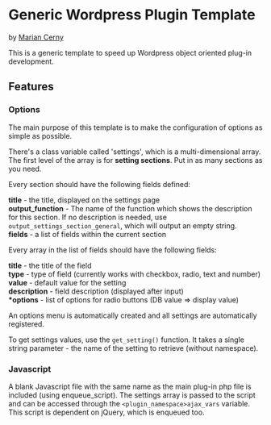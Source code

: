 <h1>Generic Wordpress Plugin Template</h1>

<p>by <a href="http://mariancerny.com/" title="Marian Cerny">Marian Cerny</a></p>

<p>
This is a generic template to speed up Wordpress object oriented plug-in development. 
</p>

<h2>Features</h2>

<h3>Options</h3>
<p>
The main purpose of this template is to make the configuration of options as simple as possible. 
</p>
<p>
There's a class variable called 'settings', which is a multi-dimensional array. The first level of the array is for <strong>setting sections</strong>. Put in as many sections as you need.
</p>
<p>
Every section should have the following fields defined:
</p>
<p>
<strong>title</strong> - the title, displayed on the settings page <br/>
<strong>output_function</strong> - The name of the function which shows the description for this section. If no description is needed, use <code>output_settings_section_general</code>, which will output an empty string.  <br/>
<strong>fields</strong> - a list of fields within the current section <br/>
</p>

<p>
Every array in the list of fields should have the following fields:
</p>

<p>
<strong>title</strong> - the title of the field <br/>
<strong>type</strong> - type of field (currently works with checkbox, radio, text and number) <br/>
<strong>value</strong> - default value for the setting <br/>
<strong>description</strong> - field description (displayed after input) <br/>
<strong>*options</strong> - list of options for radio buttons (DB value => display value) <br/>
</p>

<p>
An options menu is automatically created and all settings are automatically registered.
</p>

<p>
To get settings values, use the <code>get_setting()</code> function. It takes a single string parameter - the name of the setting to retrieve (without namespace).
</p>

<h3>Javascript</h3>
<p>
A blank Javascript file with the same name as the main plug-in php file is included (using enqueue_script). The settings array is passed to the script and can be accessed through the <code>&lt;plugin_namespace&gt;ajax_vars</code> variable. This script is dependent on jQuery, which is enqueued too.
</p>
